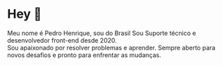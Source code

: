 # Hey 👋
Meu nome é Pedro Henrique, sou do Brasil Sou Suporte técnico e <br>
desenvolvedor front-end desde 2020.
<br>
Sou apaixonado por resolver problemas e aprender. Sempre aberto para novos
desafios e pronto para enfrentar as mudanças.
<br>


<!---
Peedrohenrique/Peedrohenrique is a ✨ special ✨ repository because its `README.md` (this file) appears on your GitHub profile.
You can click the Preview link to take a look at your changes.
--->
